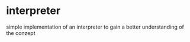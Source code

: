 # interpreter
simple implementation of an interpreter to gain a better understanding of the conzept

